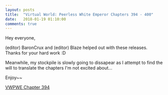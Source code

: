 ```yaml
---
layout: posts
title:  "Virtual World: Peerless White Emperor Chapters 394 - 400"
date:   2018-01-19 01:10:00
comments: true
---
```


Hey everyone,

(editor) BaronCrux and (editor) Blaze helped out with these releases. Thanks for your hard work :D

Meanwhile, my stockpile is slowly going to dissapear as I attempt to find the will to translate the chapters I'm not excited about...

Enjoy~~

[VWPWE Chapter 394][vwpwe0394]

[vwpwe0394]: {{site.url}}/translations/vwpwe/0394
